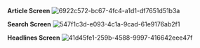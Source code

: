 **Article Screen**
![6922c572-bc67-4fc4-a1d1-df7651d51b3a](https://github.com/user-attachments/assets/5690d52f-5cdf-4f6c-b540-f89455dccc3c)

**Search Screen**
![547f1c3d-e093-4c1a-9cad-61e9176ab2f1](https://github.com/user-attachments/assets/26798cb2-121a-4806-ad3e-05d6762a8a51)

**Headlines Screen**
![41d45fe1-259b-4588-9997-416642eee47f](https://github.com/user-attachments/assets/e2c7353c-2446-45eb-b5d4-476b3a72cb77)
